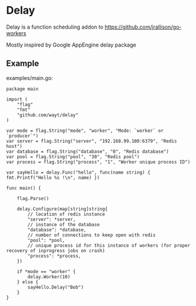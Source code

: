 # Delay

Delay is a function scheduling addon to https://github.com/jrallison/go-workers

Mostly inspired by Google AppEngine delay package

## Example

examples/main.go:

```
package main

import (
	"flag"
	"fmt"
	"github.com/wayt/delay"
)

var mode = flag.String("mode", "worker", "Mode: `worker` or `producer`")
var server = flag.String("server", "192.168.99.100:6379", "Redis host")
var database = flag.String("database", "0", "Redis database")
var pool = flag.String("pool", "30", "Redis pool")
var process = flag.String("process", "1", "Worker unique process ID")

var sayHello = delay.Func("hello", func(name string) { fmt.Printf("Hello %s !\n", name) })

func main() {

	flag.Parse()

	delay.Configure(map[string]string{
		// location of redis instance
		"server": *server,
		// instance of the database
		"database": *database,
		// number of connections to keep open with redis
		"pool": *pool,
		// unique process id for this instance of workers (for proper recovery of inprogress jobs on crash)
		"process": *process,
	})

	if *mode == "worker" {
		delay.Worker(10)
	} else {
		sayHello.Delay("Bob")
	}
}
```
